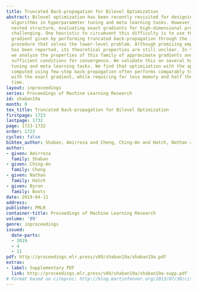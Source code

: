 ```yaml
---
title: Truncated Back-propagation for Bilevel Optimization
abstract: Bilevel optimization has been recently revisited for designing and analyzing
  algorithms in hyperparameter tuning and meta learning tasks. However, due to its
  nested structure, evaluating exact gradients for high-dimensional problems is computationally
  challenging. One heuristic to circumvent this difficulty is to use the approximate
  gradient given by performing truncated back-propagation through the iterative optimization
  procedure that solves the lower-level problem. Although promising empirical performance
  has been reported, its theoretical properties are still unclear. In this paper,
  we analyze the properties of this family of approximate gradients and establish
  sufficient conditions for convergence. We validate this on several hyperparameter
  tuning and meta learning tasks. We find that optimization with the approximate gradient
  computed using few-step back-propagation often performs comparably to optimization
  with the exact gradient, while requiring far less memory and half the computation
  time.
layout: inproceedings
series: Proceedings of Machine Learning Research
id: shaban19a
month: 0
tex_title: Truncated Back-propagation for Bilevel Optimization
firstpage: 1723
lastpage: 1732
page: 1723-1732
order: 1723
cycles: false
bibtex_author: Shaban, Amirreza and Cheng, Ching-An and Hatch, Nathan and Boots, Byron
author:
- given: Amirreza
  family: Shaban
- given: Ching-An
  family: Cheng
- given: Nathan
  family: Hatch
- given: Byron
  family: Boots
date: 2019-04-11
address: 
publisher: PMLR
container-title: Proceedings of Machine Learning Research
volume: '89'
genre: inproceedings
issued:
  date-parts:
  - 2019
  - 4
  - 11
pdf: http://proceedings.mlr.press/v89/shaban19a/shaban19a.pdf
extras:
- label: Supplementary PDF
  link: http://proceedings.mlr.press/v89/shaban19a/shaban19a-supp.pdf
# Format based on citeproc: http://blog.martinfenner.org/2013/07/30/citeproc-yaml-for-bibliographies/
---
```

